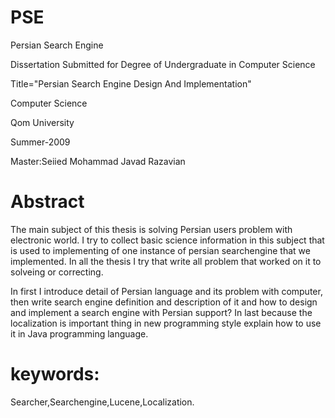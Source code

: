 # PSE
Persian Search Engine

Dissertation Submitted for Degree of Undergraduate in Computer Science

Title="Persian Search Engine Design And Implementation"

Computer Science

Qom University

Summer-2009

Master:Seiied Mohammad Javad Razavian





# Abstract
The main subject of this thesis is solving Persian users problem with electronic world. I try to collect basic science information in this subject that is used to implementing of one instance of persian searchengine that we implemented. In all the thesis I try that write all problem that worked on it to solveing or correcting.

In first I introduce detail of Persian language and its problem with computer, then write search engine definition and description of it and how to design and implement a search engine with Persian support? In last because the localization is important thing in new programming style explain how to use it in Java programming language.

# keywords:
Searcher,Searchengine,Lucene,Localization.
